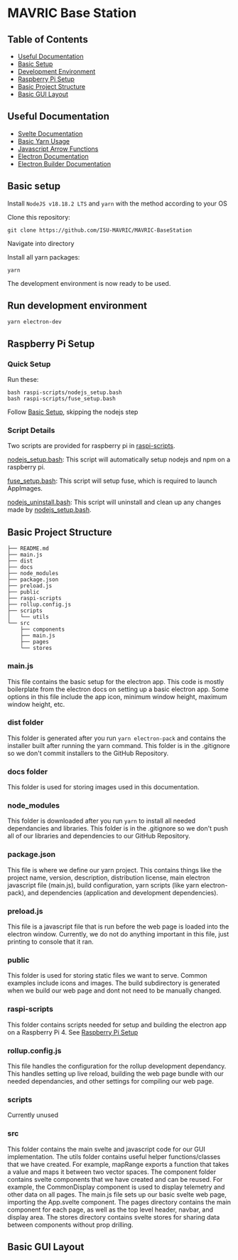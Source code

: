 # MAVRIC Base Station

## Table of Contents
- [Useful Documentation](#useful-documentation)
- [Basic Setup](#basic-setup)
- [Development Environment](#run-development-environment)
- [Raspberry Pi Setup](#raspberry-pi-setup)
- [Basic Project Structure](#basic-project-structure)
- [Basic GUI Layout](#basic-gui-layout)


## Useful Documentation
- [Svelte Documentation](https://svelte.dev/docs/introduction)
- [Basic Yarn Usage](https://classic.yarnpkg.com/en/docs/usage)
- [Javascript Arrow Functions](https://www.w3schools.com/js/js_arrow_function.asp)
- [Electron Documentation](https://www.electronjs.org/docs/latest)
- [Electron Builder Documentation](https://www.electron.build/)


## Basic setup

Install ```NodeJS v18.18.2 LTS``` and ```yarn``` with the method according to your OS

Clone this repository:
```bash:
git clone https://github.com/ISU-MAVRIC/MAVRIC-BaseStation
```

Navigate into directory

Install all yarn packages:
```bash:
yarn
```

The development environment is now ready to be used.

## Run development environment
```bash:
yarn electron-dev
```


## Raspberry Pi Setup

### Quick Setup
Run these: 

```bash:
bash raspi-scripts/nodejs_setup.bash
bash raspi-scripts/fuse_setup.bash
```

Follow [Basic Setup](#basic-setup), skipping the nodejs step

### Script Details

Two scripts are provided for raspberry pi in [raspi-scripts](https://github.com/ISU-MAVRIC/MAVRIC-BaseStation/tree/main/raspi-scripts).

[nodejs_setup.bash](https://github.com/ISU-MAVRIC/MAVRIC-BaseStation/blob/main/raspi-scripts/nodejs_setup.bash): This script will automatically setup nodejs and npm on a raspberry pi.

[fuse_setup.bash](https://github.com/ISU-MAVRIC/MAVRIC-BaseStation/blob/main/raspi-scripts/fuse_setup.bash): This script will setup fuse, which is required to launch AppImages.

[nodejs_uninstall.bash](https://github.com/ISU-MAVRIC/MAVRIC-BaseStation/blob/main/raspi-scripts/nodejs_uninstall.bash): This script will uninstall and clean up any changes made by [nodejs_setup.bash](https://github.com/ISU-MAVRIC/MAVRIC-BaseStation/blob/main/raspi-scripts/nodejs_setup.bash).


## Basic Project Structure
```.
├── README.md 
├── main.js
├── dist
├── docs
├── node_modules
├── package.json
├── preload.js
├── public
├── raspi-scripts
├── rollup.config.js
├── scripts
│   └── utils
└── src
    ├── components
    ├── main.js
    ├── pages
    └── stores

```
### main.js
This file contains the basic setup for the electron app. This code is mostly boilerplate from the electron docs on setting up a basic electron app. Some options in this file include the app icon, minimum window height, maximum window height, etc.

### dist folder
This folder is generated after you run ```yarn electron-pack``` and contains the installer built after running the yarn command. This folder is in the .gitignore so we don't commit installers to the GitHub Repository. 

### docs folder
This folder is used for storing images used in this documentation.

### node_modules
This folder is downloaded after you run ```yarn``` to install all needed dependancies and libraries. This folder is in the .gitignore so we don't push all of our libraries and dependencies to our GitHub Repository. 

### package.json
This file is where we define our yarn project. This contains things like the project name, version, description, distribution license, main electron javascript file (main.js), build configuration, yarn scripts (like yarn electron-pack), and dependencies (application and development dependencies).

### preload.js
This file is a javascript file that is run before the web page is loaded into the electron window. Currently, we do not do anything important in this file, just printing to console that it ran.

### public
This folder is used for storing static files we want to serve. Common examples include icons and images. The build subdirectory is generated when we build our web page and dont not need to be manually changed.

### raspi-scripts
This folder contains scripts needed for setup and building the electron app on a Raspberry Pi 4. See [Raspberry Pi Setup](#raspberry-pi-setup)


### rollup.config.js
This file handles the configuration for the rollup development dependancy. This handles setting up live reload, building the web page bundle with our needed dependancies, and other settings for compiling our web page.

### scripts
Currently unused

### src
This folder contains the main svelte and javascript code for our GUI implementation. The utils folder contains useful helper functions/classes that we have created. For example, mapRange exports a function that takes a value and maps it between two vector spaces. The component folder contains svelte components that we have created and can be reused. For example, the CommonDisplay component is used to display telemetry and other data on all pages. The main.js file sets up our basic svelte web page, importing the App.svelte component. The pages directory contains the main component for each page, as well as the top level header, navbar, and display area. The stores directory contains svelte stores for sharing data between components without prop drilling.


## Basic GUI Layout
